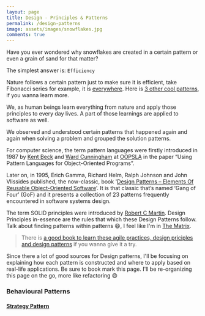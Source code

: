 ```yaml
---
layout: page
title: Design - Principles & Patterns
permalink: /design-patterns
image: assets/images/snowflakes.jpg
comments: true
---
```


Have you ever wondered why snowflakes are created in a certain pattern or even a grain of sand for that matter?

The simplest answer is: `Efficiency`

Nature follows a certain pattern just to make sure it is efficient, take Fibonacci series for example, it is [everywhere](https://insteading.com/blog/fibonacci-sequence-in-nature/).
Here is [3 other cool patterns](https://www.fi.edu/math-patterns-nature), if you wanna learn more.

We, as human beings learn everything from nature and apply those principles to every day lives. A part of those learnings are applied to software as well.

We observed and understood certain patterns that happened again and again when solving a problem and grouped the solution patterns.

For computer science, the term pattern languages were firstly introduced in 1987 by [Kent Beck](http://en.wikipedia.org/wiki/Kent_Beck) and [Ward Cunningham](http://en.wikipedia.org/wiki/Ward_Cunningham) at [OOPSLA](https://en.wikipedia.org/wiki/OOPSLA) in the paper “Using Pattern Languages for Object-Oriented Programs”. 

Later on, in 1995, Erich Gamma, Richard Helm, Ralph Johnson and John Vlissides published, the now-classic, book '[Design Patterns – Elements Of Reusable Object-Oriented Software](https://amzn.to/2K4B8ql)’. It is that classic that’s named ‘Gang of Four’ (GoF) and it presents a collection of 23 patterns frequently encountered in software systems design. 

The term SOLID principles were introduced by [Robert C Martin](https://en.wikipedia.org/wiki/Robert_C._Martin). Design Principles in-essence are the rules that which these Design Patterns follow. Talk about finding patterns within patterns <span>&#128516;</span>, I feel like I'm in [The Matrix](https://en.wikipedia.org/wiki/The_Matrix_(franchise)).

> There is [a good book to learn these agile practices, design priciples and design patterns](https://amzn.to/2wLRJqe) if you wanna give it a try.


Since there a lot of good sources for Design patterns, I'll be focusing on explaining how each pattern is constructed and where to apply based on real-life applications. Be sure to book mark this page.
I'll be re-organizing this page on the go, more like refactoring <span>&#128516;</span>


### Behavioural Patterns

#### [Strategy Pattern]({{site.url}}/design-patterns/strategy-pattern) 

  

